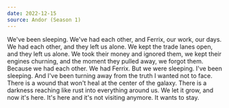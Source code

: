 ```yaml
---
date: 2022-12-15
source: Andor (Season 1)
---
```


We've been sleeping. We've had each other, and Ferrix, our work, our days. We had each other, and they left us alone. We kept the trade lanes open, and they left us alone. We took their money and ignored them, we kept their engines churning, and the moment they pulled away, we forgot them. Because we had each other. We had Ferrix. But we were sleeping. I've been sleeping. And I've been turning away from the truth I wanted not to face. There is a wound that won't heal at the center of the galaxy. There is a darkness reaching like rust into everything around us. We let it grow, and now it's here. It's here and it's not visiting anymore. It wants to stay.
